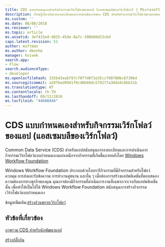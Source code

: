 ```yaml
---
title: CDS แบบกำหนดเองสำหรับกิจกรรมเวิร์กโฟลว์ของแอป (แอสเซมบลีของเวิร์กโฟลว์) | MicrosoftDocs
description: เรียนรู้เกี่ยวกับการลงทะเบียนและการดำเนินการของ CDS สำหรับกิจกรรมเวิร์กโฟลว์ของแอปนอกเหนือจากกิจกรรมที่เกิดขึ้นภายหลังโดย Windows Workflow Foundation
ms.custom: ''
ms.date: 08/08/2018
ms.reviewer: ''
ms.topic: article
ms.assetid: 3ef415ed-d815-45de-8a7c-398b80d23cbd
caps.latest.revision: 51
author: msftman
ms.author: deonhe
manager: kvivek
search.app:
- Flow
search.audienceType:
- developer
ms.openlocfilehash: 335b43eabf97cf0f7d8f1e35ccf00780bc6f39b4
ms.sourcegitcommit: a20fbed9941f0cd8b69dc579277a30da9c8bb31b
ms.translationtype: HT
ms.contentlocale: th-TH
ms.lasthandoff: 09/12/2018
ms.locfileid: "44688846"
---
```

# <a name="custom-cds-for-apps-workflow-activities-workflow-assemblies"></a>CDS แบบกำหนดเองสำหรับกิจกรรมเวิร์กโฟลว์ของแอป (แอสเซมบลีของเวิร์กโฟลว์)

Common Data Service (CDS) สำหรับแอปสนับสนุนการลงทะเบียนและการดำเนินการกิจกรรมเวิร์กโฟลว์แบบกำหนดเองนอกเหนือจากกิจกรรมที่เกิดขึ้นภายหลังโดย [Windows Workflow Foundation](https://docs.microsoft.com/dotnet/framework/windows-workflow-foundation/) 

Windows Workflow Foundation ประกอบด้วยไลบรารีกิจกรรมที่มีกิจกรรมสำหรับโฟลว์ควบคุม การส่งและรับข้อความ การทำงานคู่ขนาน และอื่น ๆ เมื่อต้องการสร้างแอปพลิเคชันที่ตอบสนองความต้องการทางธุรกิจของคุณ คุณอาจต้องมีกิจกรรมที่ดำเนินการงานที่เฉพาะเจาะจงกับแอปพลิเคชันนั้น เพื่อทำให้เป็นไปได้ Windows Workflow Foundation สนับสนุนการสร้างกิจกรรมเวิร์กโฟลว์แบบกำหนดเอง

ข้อมูลเพิ่มเติม:[สร้างส่วนขยายเวิร์กโฟลว์](/powerapps/developer/common-data-service/apply-business-logic-with-code) 
  
## <a name="related-topics"></a>หัวข้อที่เกี่ยวข้อง

[ภาพรวม CDS สำหรับนักพัฒนาแอป](/powerapps/developer/common-data-service/overview)
  
[สร้างปลั๊กอิน](/powerapps/developer/common-data-service/apply-business-logic-with-code#create-a-plug-in) 
  


